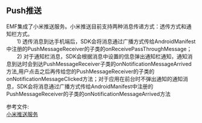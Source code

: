 ## <a name="push"></a>Push推送
EMF集成了小米推送服务。小米推送目前支持两种消息传递方式：透传方式和通知栏方式。  
&emsp;&emsp;1) 透传消息到达手机端后，SDK会将消息通过广播方式传给AndroidManifest中注册的PushMessageReceiver的子类的onReceivePassThroughMessage；  
&emsp;&emsp;2) 对于通知栏消息，SDK会根据消息中设置的信息弹出通知栏通知，通知消息到达时会到达PushMessageReceiver子类的onNotificationMessageArrived方法,用户点击之后再传给您的PushMessageReceiver的子类的onNotificationMessageClicked方法；对于应用在前台时不弹出通知的通知消息，SDK会将消息通过广播方式传给AndroidManifest中注册的PushMessageReceiver的子类的onNotificationMessageArrived方法

参考文件:  
[小米推送服务](https://dev.mi.com/doc/?p=544)